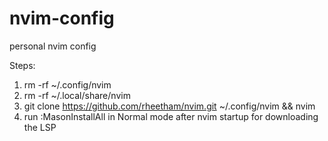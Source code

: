 # nvim-config
personal nvim config

Steps:
1. rm -rf ~/.config/nvim
2. rm -rf ~/.local/share/nvim
3. git clone https://github.com/rheetham/nvim.git ~/.config/nvim && nvim
4. run :MasonInstallAll in Normal mode after nvim startup for downloading the LSP
